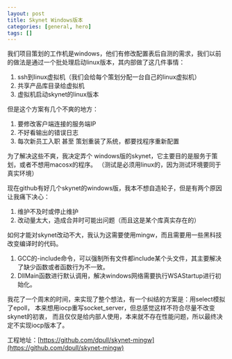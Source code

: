 ```yaml
---
layout: post
title: Skynet Windows版本
categories: [general, hero]
tags: []
---
```


我们项目策划的工作机是windows，他们有修改配置表后自测的需求，我们以前的做法是通过一个批处理启动linux版本，其内部做了这几件事情：

1. ssh到linux虚拟机（我们会给每个策划分配一台自己的linux虚拟机）
1. 共享产品库目录给虚拟机
1. 虚拟机启动skynet的linux版本

但是这个方案有几个不爽的地方：

1. 要修改客户端连接的服务端IP
1. 不好看输出的错误日志
1. 每次新员工入职 甚至 策划重装了系统，都要找程序重新配置

为了解决这些不爽，我决定弄个 windows版的skynet，它主要目的是服务于策划，或者不想用macosx的程序。
（测试是必须用linux的，因为测试环境要同于真实环境）

现在github有好几个skynet的windows版，我本不想自造轮子，但是有两个原因让我痛下决心：

1. 维护不及时或停止维护
1. 改动量太大，造成合并时可能出问题（而且这是某个库真实存在的）

如何才能对skynet改动不大，我认为这需要使用mingw，而且需要用一些黑科技改变编译时的代码。

1. GCC的-include命令，可以强制所有文件都include某个头文件，其主要解决了缺少函数或者函数行为不一致。
1. DllMain函数进行默认调用，解决windows网络需要执行WSAStartup进行初始化。

我花了一个周末的时间，来实现了整个想法，有一个纠结的方案是：用select模拟了epoll，
本来想用iocp重写socket_server，但总感觉这样不符合尽量不改变skynet的初衷，
而且仅仅是给内部人使用，本来就不存在性能问题，所以最终决定不实现iocp版本了。

工程地址：[https://github.com/dpull/skynet-mingw](https://github.com/dpull/skynet-mingw) 
